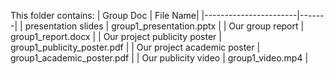 This folder contains:
| Group Doc                  | File Name|
|-----------------------|-------|
| presentation slides | group1_presentation.pptx |
| Our group report | group1_report.docx |
| Our project publicity poster | group1_publicity_poster.pdf |
| Our project academic poster | group1_academic_poster.pdf |
| Our publicity video | group1_video.mp4 |
